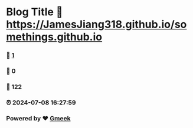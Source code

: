 # Blog Title :link: https://JamesJiang318.github.io/somethings.github.io 
### :page_facing_up: [1](https://JamesJiang318.github.io/somethings.github.io/tag.html) 
### :speech_balloon: 0 
### :hibiscus: 122 
### :alarm_clock: 2024-07-08 16:27:59 
### Powered by :heart: [Gmeek](https://github.com/Meekdai/Gmeek)
